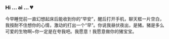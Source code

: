 ### Hi ... ai ... 💔

今早睡觉前一直幻想起床后能收到你的“早安”，醒后打开手机，聊天框一片空白，我按耐不住想你的心情，激动的打出一个“早”。你说我昼伏夜出，是猪。猪是多么可爱的生物啊~你一定是在夸我吧。我愿意！我愿意做你的猪宝宝。
